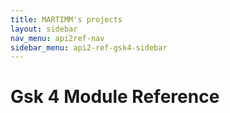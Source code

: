 ```yaml
---
title: MARTIMM's projects
layout: sidebar
nav_menu: api2ref-nav
sidebar_menu: api2-ref-gsk4-sidebar
---
```


# Gsk 4 Module Reference
